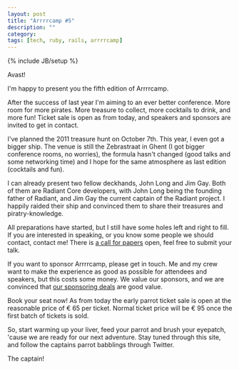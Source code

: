 ```yaml
---
layout: post
title: "Arrrrcamp #5"
description: ""
category:
tags: [tech, ruby, rails, arrrrcamp]
---
```

{% include JB/setup %}

Avast!

I'm happy to present you the fifth edition of Arrrrcamp.

After the success of last year I'm aiming to an ever better conference. More room for more pirates. More treasure to collect, more cocktails to drink, and more fun! Ticket sale is open as from today, and speakers and sponsors are invited to get in contact.

I've planned the 2011 treasure hunt on October 7th. This year, I even got a bigger ship. The venue is still the Zebrastraat in Ghent (I got bigger conference rooms, no worries), the formula hasn't changed (good talks and some networking time) and I hope for the same atmosphere as last edition (cocktails and fun).

I can already present two fellow deckhands, John Long and Jim Gay. Both of them are Radiant Core developers, with John Long being the founding father of Radiant, and Jim Gay the current captain of the Radiant project. I happily raided their ship and convinced them to share their treasures and piratry-knowledge.

All preparations have started, but I still have some holes left and right to fill. If you are interested in speaking, or you know some people we should contact, contact me! There is [a call for papers](http://arrrrcamp.be/call-for-papers/) open, feel free to submit your talk.

If you want to sponsor Arrrrcamp, please get in touch. Me and my crew want to make the experience as good as possible for attendees and speakers, but this costs some money. We value our sponsors, and we are convinced that [our sponsoring deals](http://arrrrcamp.be/become-a-sponsor/) are good value.

Book your seat now! As from today the early parrot ticket sale is open at the reasonable price of € 65 per ticket. Normal ticket price will be € 95 once the first batch of tickets is sold.

So, start warming up your liver, feed your parrot and brush your eyepatch, 'cause we are ready for our next adventure. Stay tuned through this site, and follow the captains parrot babblings through Twitter.

The captain!
